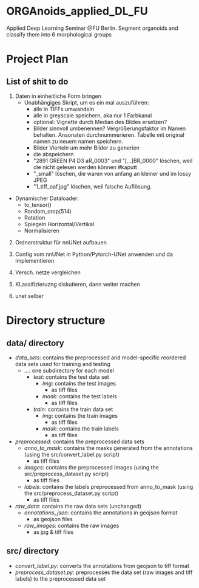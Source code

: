 # ORGAnoids_applied_DL_FU
Applied Deep Learning Seminar @FU Berlin. Segment organoids and classify them into 6 morphological groups 


# Project Plan
## List of shit to do

1. Daten in einheitliche Form bringen
   - Unabhängiges Skript, um es ein mal auszuführen:
     - alle in TIFFs umwandeln
     - alle in greyscale speichern, aka nur 1 Farbkanal
     - optional: Vignette durch Median des Bildes ersetzen?
     - Bilder sinnvoll umbenennen? Vergrößerungsfaktor im Namen behalten. Ansonsten durchnummerieren. Tabelle mit original namen zu neuem namen speichern.
     - Bilder Vierteln um mehr Bilder zu generien 
     - die abspeichern
     - "2891 GREEN P4 D3 aR_0003" und "[...]BR_0000" löschen, weil die nicht gelesen werden können #kaputt
     - "_small" löschen, die waren von anfang an kleiner und im lossy JPEG
     - "1_tiff_oaf.jpg" löschen, weil falsche Auflösung.
  - Dynamischer Dataloader:
     - to_tensor()
     - Random_crop(514)
     - Rotation
     - Spiegeln Horizontal/Vertikal
     - Normalisieren
2. Ordnerstruktur für nnUNet aufbauen
3. Config vom nnUNet in Python/Pytorch-UNet anwenden und da implementieren
4. Versch. netze vergleichen
5. KLassifizieruzng diskutieren, dann weiter machen


3. unet selber 


# Directory structure

## data/ directory

- _data_sets_: contains the preprocessed and model-specific reordered data sets used for training and testing
    - _..._: one subdirectory for each model
      - _test_: contains the test data set
        - _img_: contains the test images
          - as tiff files
        - _mask_: contains the test labels
          - as tiff files
      - _train_: contains the train data set
        - _img_: contains the train images
          - as tiff files
        - _mask_: contains the train labels
          - as tiff files
- _preprocessed_: contains the preprocessed data sets
    - _anno_to_mask_: contains the masks generated from the annotations (using the src/convert_label.py script)
      - as tiff files
    - _images_: contains the preprocessed images (using the src/preprocess_dataset.py script)
      - as tiff files
    - _labels_: contains the labels preprocessed from anno_to_mask (using the src/preprocess_dataset.py script)
      - as tiff files
- _raw_data_: contains the raw data sets (unchanged)
  - _annotations_json_: contains the annotations in geojson format
    - as geojson files
  - _raw_images_: contains the raw images
    - as jpg & tiff files

## src/ directory

- _convert_label.py_: converts the annotations from geojson to tiff format
- _preprocess_dataset.py_: preprocesses the data set (raw images and tiff labels) to the preprocessed data set
